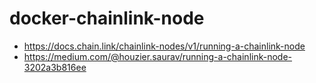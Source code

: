 # docker-chainlink-node

- https://docs.chain.link/chainlink-nodes/v1/running-a-chainlink-node
- https://medium.com/@houzier.saurav/running-a-chainlink-node-3202a3b816ee

